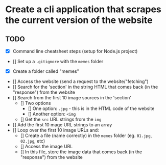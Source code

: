 # Create a cli application that scrapes the current version of the website

## TODO

- [x] Command line cheatsheet steps (setup for Node.js project)
- [] Set up a `.gitignore` with the `memes` folder
- [x] Create a folder called "memes"
- [] Access the website (send a request to the website/"fetching")
- [] Search for the 'section' in the string HTML that comes back (in the "response") from the website
- [] Search from the first 10 image sources in the 'section'
  - [] Two options
    - [] One option: `.jpg` - this is in the HTML code of the website
    - [] Another option: `<img`
  - [] Get the `src` URL strings from the `img`
- [] Add the first 10 mage URL strings to an array
- [] Loop over the first 10 image URLs and:
  - [] Create a file (name correctly) in the `memes` folder (eg. `01.jpg`, `02.jpg`, etc)
  - [] Access the image URL
  - [] In this file, store the image data that comes back (in the "response") from the website

